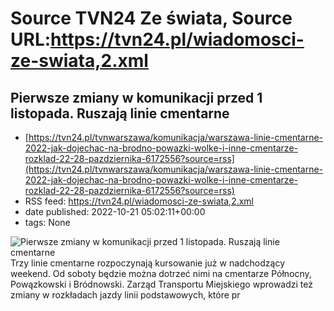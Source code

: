 # Source TVN24 Ze świata, Source URL:https://tvn24.pl/wiadomosci-ze-swiata,2.xml

## Pierwsze zmiany w komunikacji przed 1 listopada. Ruszają linie cmentarne
 - [https://tvn24.pl/tvnwarszawa/komunikacja/warszawa-linie-cmentarne-2022-jak-dojechac-na-brodno-powazki-wolke-i-inne-cmentarze-rozklad-22-28-pazdziernika-6172556?source=rss](https://tvn24.pl/tvnwarszawa/komunikacja/warszawa-linie-cmentarne-2022-jak-dojechac-na-brodno-powazki-wolke-i-inne-cmentarze-rozklad-22-28-pazdziernika-6172556?source=rss)
 - RSS feed: https://tvn24.pl/wiadomosci-ze-swiata,2.xml
 - date published: 2022-10-21 05:02:11+00:00
 - tags: None

<img alt="Pierwsze zmiany w komunikacji przed 1 listopada. Ruszają linie cmentarne" src="https://tvn24.pl/tvnwarszawa/najnowsze/cdn-zdjecie-dj74pj-linie-cmentarne-beda-kursowaly-od-soboty-22-pazdziernika-6172559/alternates/LANDSCAPE_1280" />
    Trzy linie cmentarne rozpoczynają kursowanie już w nadchodzący weekend. Od soboty będzie można dotrzeć nimi na cmentarze Północny, Powązkowski i Bródnowski. Zarząd Transportu Miejskiego wprowadzi też zmiany w rozkładach jazdy linii podstawowych, które pr
